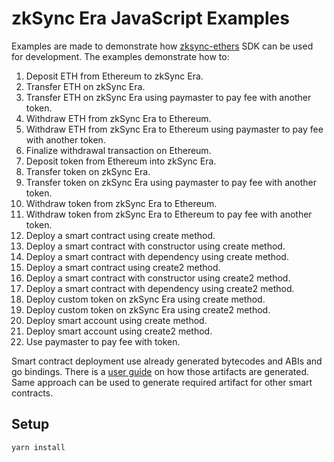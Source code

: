# zkSync Era JavaScript Examples

Examples are made to demonstrate how [zksync-ethers](https://github.com/zksync-sdk/zksync-ethers)
SDK can be used for development. The examples demonstrate how to:

1. Deposit ETH from Ethereum to zkSync Era.
2. Transfer ETH on zkSync Era.
3. Transfer ETH on zkSync Era using paymaster to pay fee with another token.
4. Withdraw ETH from zkSync Era to Ethereum.
5. Withdraw ETH from zkSync Era to Ethereum using paymaster to pay fee with another token.
6. Finalize withdrawal transaction on Ethereum.
7. Deposit token from Ethereum into zkSync Era.
8. Transfer token on zkSync Era.
9. Transfer token on zkSync Era using paymaster to pay fee with another token.
10. Withdraw token from zkSync Era to Ethereum.
11. Withdraw token from zkSync Era to Ethereum to pay fee with another token.
12. Deploy a smart contract using create method.
13. Deploy a smart contract with constructor using create method.
14. Deploy a smart contract with dependency using create method.
15. Deploy a smart contract using create2 method.
16. Deploy a smart contract with constructor using create2 method.
17. Deploy a smart contract with dependency using create2 method.
18. Deploy custom token on zkSync Era using create method.
19. Deploy custom token on zkSync Era using create2 method.
20. Deploy smart account using create method.
21. Deploy smart account using create2 method.
22. Use paymaster to pay fee with token.

Smart contract deployment use already generated bytecodes and ABIs and go bindings.
There is a [user guide](../solidity/README.md) on how those artifacts
are generated. Same approach can be used to generate required artifact
for other smart contracts.

## Setup

```shell
yarn install
```
